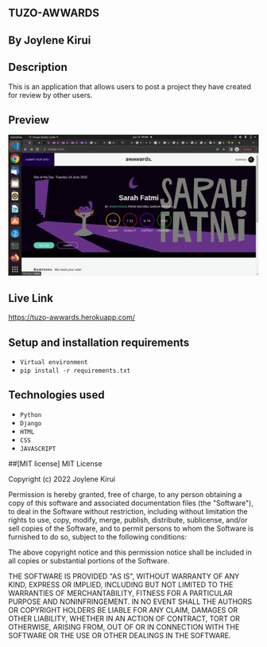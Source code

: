 

## TUZO-AWWARDS

## By Joylene Kirui

## Description
This is an application that allows users to post a project they have created for review by other users.

## Preview
![](AWWARD.png)
## Live Link
https://tuzo-awwards.herokuapp.com/

## Setup and installation requirements
* `Virtual environment`
* `pip install -r requirements.txt`

## Technologies used
* `Python`
* `Django`
* `HTML`
* `CSS`
* `JAVASCRIPT`

##[MIT license]
MIT License

Copyright (c) 2022 Joylene Kirui

Permission is hereby granted, free of charge, to any person obtaining a copy of this software and associated documentation files (the "Software"), to deal in the Software without restriction, including without limitation the rights to use, copy, modify, merge, publish, distribute, sublicense, and/or sell copies of the Software, and to permit persons to whom the Software is furnished to do so, subject to the following conditions:

The above copyright notice and this permission notice shall be included in all copies or substantial portions of the Software.

THE SOFTWARE IS PROVIDED "AS IS", WITHOUT WARRANTY OF ANY KIND, EXPRESS OR IMPLIED, INCLUDING BUT NOT LIMITED TO THE WARRANTIES OF MERCHANTABILITY, FITNESS FOR A PARTICULAR PURPOSE AND NONINFRINGEMENT. IN NO EVENT SHALL THE AUTHORS OR COPYRIGHT HOLDERS BE LIABLE FOR ANY CLAIM, DAMAGES OR OTHER LIABILITY, WHETHER IN AN ACTION OF CONTRACT, TORT OR OTHERWISE, ARISING FROM, OUT OF OR IN CONNECTION WITH THE SOFTWARE OR THE USE OR OTHER DEALINGS IN THE SOFTWARE.



